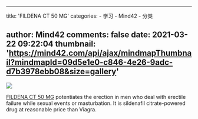 
---
title: 'FILDENA CT 50 MG'
categories: 
    - 学习
    - Mind42
    - 分类

author: Mind42
comments: false
date: 2021-03-22 09:22:04
thumbnail: 'https://mind42.com/api/ajax/mindmapThumbnail?mindmapId=09d5e1e0-c846-4e26-9adc-d7b3978ebb08&size=gallery'
---

<div>   
<img src="https://mind42.com/api/ajax/mindmapThumbnail?mindmapId=09d5e1e0-c846-4e26-9adc-d7b3978ebb08&size=gallery" referrerpolicy="no-referrer"><p>
                    <a href="https://www.genericday.com/fildena-ct-50-mg.html">FILDENA CT 50 MG</a> potentiates the erection in men who deal with erectile failure while sexual events or masturbation. It is sildenafil citrate-powered drug at reasonable price than Viagra.                </p>  
</div>
            